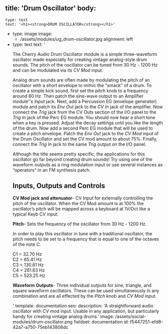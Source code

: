 title: 'Drum Oscillator'
body:
  -
    type: text
    text: '<h1><strong>DRUM OSCILLATOR</strong></h1>'
  -
    type: image
    image:
      - /assets/modules/ug_drum-oscillator.jpg
    alignment: left
  -
    type: text
    text: '<p>The Cherry Audio Drum Oscillator module is a simple three-waveform oscillator made especially for creating vintage analog-style drum sounds. The pitch of the oscillator can be tuned from 30 Hz - 1200 Hz and can be modulated via its <em>CV Mod</em> input.&nbsp;</p><p>Analog drum sounds are often made by modulating the pitch of an oscillator with a short envelope to mimic the "smack" of a drum. To create a simple kick sound, first set the pitch knob to a frequency around 60 Hz. Then patch the sine-wave output to an Amplifier module''s&nbsp;<em>Input</em> jack. Next, add a Percussion EG (envelope generator) module and patch its <em>Env Out</em> jack to the <em>CV In</em> jack of the amplifier. Now connect the <em>Trig</em> jack from the CV Outs section of the I/O panel to the <em>Trig In</em> jack of the Perc EG module. You should now hear a short tone when a key is pressed. Adjust the decay settings until you like the length of the drum. Now add a second Perc EG module that will be used to create a pitch envelope. Patch the&nbsp;<em>Env Out</em> jack to the <em>CV Mod</em> input of the Drum Oscillator and set the CV mod amount to about 75%. Finally, connect the <em>Trig In</em> jack to the same <em>Trig</em> output on the I/O panel.&nbsp;</p><p>Although the title seems pretty specific, the applications for this oscillator go far beyond creating drum sounds! Try using one of the waveform outputs as a ring modulation input or use several instances as “operators” in an FM synthesis patch.</p><h2><strong>Inputs, Outputs and Controls</strong></h2><p><strong>CV Mod jack and attenuator</strong>- CV Input for externally controlling the pitch of the oscillator. When the CV Mod amount is at 100% the oscillator’s pitch will be mapped across a keyboard at 1V/Oct like a typical Keyb CV input.</p><p><strong>Pitch</strong>- Sets the frequency of the oscillator from 30 Hz - 1200 Hz.&nbsp;<br></p><p>In order to play this oscillator in tune with a traditional oscillator, the pitch needs to be set to a frequency that is equal to one of the octaves of the note C.&nbsp;</p><p>C1 = 32.70 Hz<br>C2 = 65.41 Hz<br>C3 = 130.81 Hz<br>C4 = 261.63 Hz<br>C5 = 523.25 Hz</p><p><strong>Waveform Outputs</strong>- Three individual outputs for sine, triangle, and square waveform oscillators. These can be used simultaneously in any combination and are all effected by the <em>Pitch</em> knob and <em>CV Mod</em> input.</p>'
template: documentation
seo:
  description: 'A straightforward audio oscillator with CV mod input. Usable in any application, but particularly handy for creating vintage analog drums.'
  image: /assets/social-modules/drum-oscillator.png
fieldset: documentation
id: f5447251-efd8-42a7-a750-75eb143808dc
